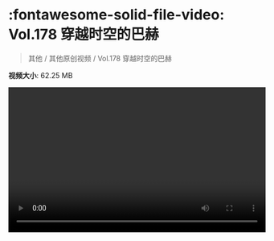 # :fontawesome-solid-file-video: Vol.178 穿越时空的巴赫

> 其他 / 其他原创视频 / Vol.178 穿越时空的巴赫

**视频大小**: 62.25 MB

<video id="V-c81c65803a24db2a82d46bf13efd9c23" width="512" height="288" preload="none" playsinline webkit-playsinline></video>